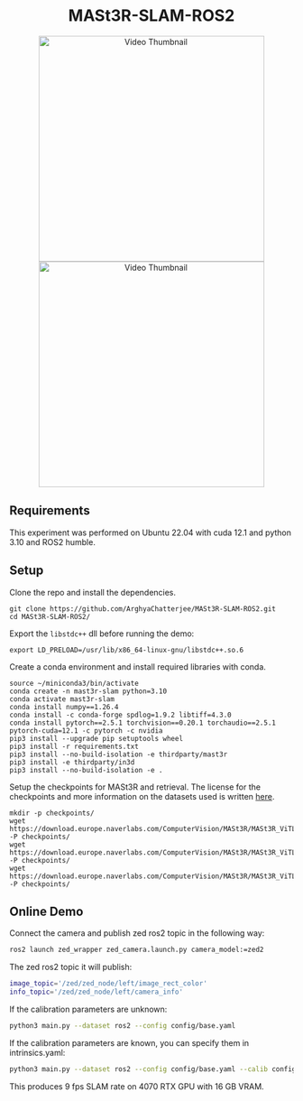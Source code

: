 <p align="center">
  <h1 align="center">MASt3R-SLAM-ROS2</h1>
  <p align="center">
  <a href="https://www.youtube.com/watch?v=iqkj2m7uGEQ" target="_blank">
    <img src="./media/ihmc_onr_demo.gif" alt="Video Thumbnail" width="400">
  </a>
  <a href="https://www.youtube.com/watch?v=7QrIU78EMaM" target="_blank">
    <img src="./media/ihmc_zedmini_demo.gif" alt="Video Thumbnail" width="400">
  </a>
  </p>
</p>

## Requirements
This experiment was performed on Ubuntu 22.04 with cuda 12.1 and python 3.10 and ROS2 humble.

## Setup

Clone the repo and install the dependencies.
```
git clone https://github.com/ArghyaChatterjee/MASt3R-SLAM-ROS2.git
cd MASt3R-SLAM-ROS2/
```
Export the `libstdc++` dll before running the demo:
```
export LD_PRELOAD=/usr/lib/x86_64-linux-gnu/libstdc++.so.6
```
Create a conda environment and install required libraries with conda.
```
source ~/miniconda3/bin/activate
conda create -n mast3r-slam python=3.10
conda activate mast3r-slam
conda install numpy==1.26.4
conda install -c conda-forge spdlog=1.9.2 libtiff=4.3.0
conda install pytorch==2.5.1 torchvision==0.20.1 torchaudio==2.5.1 pytorch-cuda=12.1 -c pytorch -c nvidia
pip3 install --upgrade pip setuptools wheel
pip3 install -r requirements.txt
pip3 install --no-build-isolation -e thirdparty/mast3r
pip3 install -e thirdparty/in3d
pip3 install --no-build-isolation -e .
```

Setup the checkpoints for MASt3R and retrieval.  The license for the checkpoints and more information on the datasets used is written [here](https://github.com/naver/mast3r/blob/mast3r_sfm/CHECKPOINTS_NOTICE).
```
mkdir -p checkpoints/
wget https://download.europe.naverlabs.com/ComputerVision/MASt3R/MASt3R_ViTLarge_BaseDecoder_512_catmlpdpt_metric.pth -P checkpoints/
wget https://download.europe.naverlabs.com/ComputerVision/MASt3R/MASt3R_ViTLarge_BaseDecoder_512_catmlpdpt_metric_retrieval_trainingfree.pth -P checkpoints/
wget https://download.europe.naverlabs.com/ComputerVision/MASt3R/MASt3R_ViTLarge_BaseDecoder_512_catmlpdpt_metric_retrieval_codebook.pkl -P checkpoints/
```

## Online Demo

Connect the camera and publish zed ros2 topic in the following way:
```bash
ros2 launch zed_wrapper zed_camera.launch.py camera_model:=zed2
```
The zed ros2 topic it will publish:
```bash
image_topic='/zed/zed_node/left/image_rect_color'
info_topic='/zed/zed_node/left/camera_info'
```
If the calibration parameters are unknown:
```bash
python3 main.py --dataset ros2 --config config/base.yaml
```
If the calibration parameters are known, you can specify them in intrinsics.yaml:
```bash
python3 main.py --dataset ros2 --config config/base.yaml --calib config/intrinsics_zed_demo.yaml
```
This produces 9 fps SLAM rate on 4070 RTX GPU with 16 GB VRAM. 





